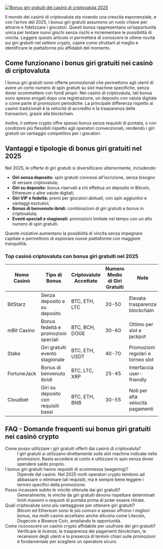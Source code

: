 [![Bonus giri gratuiti del casinò di criptovaluta 2025](https://123-caf.pages.dev/gitsignup.png)](https://vrmoo.ru/Bt82HjjY)

<p>Il mondo dei casinò di criptovaluta sta vivendo una crescita esponenziale, e con l’arrivo del 2025, i bonus giri gratuiti assumono un ruolo chiave per attrarre e fidelizzare i giocatori. Questi bonus rappresentano un’opportunità unica per testare nuovi giochi senza rischi e incrementare le possibilità di vincita. Leggere questo articolo vi permetterà di conoscere le ultime novità sui giri gratuiti nel settore crypto, capire come sfruttarli al meglio e identificare le piattaforme più affidabili del momento.</p>  <h2>Come funzionano i bonus giri gratuiti nei casinò di criptovaluta</h2> <p>I bonus giri gratuiti sono offerte promozionali che permettono agli utenti di avere un certo numero di spin gratuiti su slot machine specifiche, senza dover scommettere con fondi propri. Nei casinò di criptovaluta, tali bonus sono spesso erogati dopo una registrazione, un deposito con valuta digitale o come parte di promozioni periodiche. La principale differenza rispetto ai casinò tradizionali è la velocità di accredito e la trasparenza delle transazioni, grazie alla blockchain.</p> <p>Inoltre, il settore crypto offre spesso bonus senza requisiti di puntata, o con condizioni più flessibili rispetto agli operatori convenzionali, rendendo i giri gratuiti un vantaggio competitivo per i giocatori.</p>  <h2>Vantaggi e tipologie di bonus giri gratuiti nel 2025</h2> <p>Nel 2025, le offerte di giri gratuiti si diversificano ulteriormente, includendo:</p> <ul> <li><strong>Giri senza deposito:</strong> spin gratuiti concessi all’iscrizione, senza bisogno di versare criptovaluta;</li> <li><strong>Giri su deposito:</strong> bonus riservati a chi effettua un deposito in Bitcoin, Ethereum o altre valute digitali;</li> <li><strong>Giri VIP e fedeltà:</strong> premi per giocatori abituali, con spin aggiuntivi e vantaggi esclusivi;</li> <li><strong>Bonus di benvenuto ibridi:</strong> combinazioni di giri gratuiti e bonus in criptovaluta;</li> <li><strong>Eventi speciali e stagionali:</strong> promozioni limitate nel tempo con un alto numero di spin gratuiti.</li> </ul> <p>Queste iniziative aumentano la possibilità di vincita senza impegnare capitale e permettono di esplorare nuove piattaforme con maggiore tranquillità.</p>  <h3>Top casinò criptovaluta con bonus giri gratuiti nel 2025</h3> <table> <thead> <tr> <th>Nome Casinò</th> <th>Tipo di Bonus</th> <th>Criptovalute Accettate</th> <th>Numero Medio di Giri Gratuiti</th> <th>Note</th> </tr> </thead> <tbody> <tr> <td>BitStarz</td> <td>Senza deposito e su deposito</td> <td>BTC, ETH, LTC</td> <td>20-50</td> <td>Elevata trasparenza blockchain</td> </tr> <tr> <td>mBit Casino</td> <td>Bonus fedeltà e promozioni speciali</td> <td>BTC, BCH, DOGE</td> <td>30-60</td> <td>Ottimo per slot e jackpot</td> </tr> <tr> <td>Stake</td> <td>Giri gratuiti evento stagionale</td> <td>BTC, ETH, USDT</td> <td>40-70</td> <td>Promozioni regolari e torneo slot</td> </tr> <tr> <td>FortuneJack</td> <td>Bonus di benvenuto ibridi</td> <td>BTC, LTC, XRP</td> <td>25-45</td> <td>Interfaccia user-friendly</td> </tr> <tr> <td>Cloudbet</td> <td>Giri su deposito con requisiti bassi</td> <td>BTC, ETH, BNB</td> <td>30-55</td> <td>Noti per alta velocità pagamenti</td> </tr> </tbody> </table>  <h2>FAQ - Domande frequenti sui bonus giri gratuiti nei casinò crypto</h2> <dl> <dt>Come posso utilizzare i giri gratuiti offerti dai casinò di criptovaluta?</dt> <dd>I giri gratuiti si utilizzano direttamente sulle slot machine indicate nelle promozioni. Basta accedere al conto e utilizzare lo spin senza dover spendere saldo proprio.</dd>  <dt>I bonus giri gratuiti hanno requisiti di scommessa (wagering)?</dt> <dd>Dipende dal casinò. Nel 2025 molti operatori crypto tendono ad abbassare o eliminare tali requisiti, ma è sempre bene leggere i termini specifici della promozione.</dd>  <dt>Posso incassare subito le vincite ottenute dai giri gratuiti?</dt> <dd>Generalmente, le vincite da giri gratuiti devono rispettare determinati limiti massimi o requisiti di puntata prima di poter essere ritirate.</dd>  <dt>Quali criptovalute sono più vantaggiose per ottenere giri gratuiti?</dt> <dd>Bitcoin ed Ethereum sono le più comuni e spesso offrono i migliori bonus, ma molti casinò accettano anche altcoins come Litecoin, Dogecoin e Binance Coin, ampliando le opportunità.</dd>  <dt>Come riconoscere un casinò crypto affidabile per usufruire dei giri gratuiti?</dt> <dd>Verificare le licenze, la trasparenza dei pagamenti blockchain, le recensioni degli utenti e la presenza di termini chiari sulle promozioni è fondamentale per scegliere un operatore sicuro.</dd> </dl>